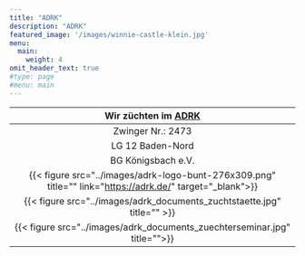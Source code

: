 ```yaml
---
title: "ADRK"
description: "ADRK"
featured_image: '/images/winnie-castle-klein.jpg'
menu:
  main:
    weight: 4
omit_header_text: true
#type: page
#menu: main
---
```


<!-- FCI Nr.: 526/14 -->

|              Wir züchten im [ADRK](https://adrk.de/)                                                                                              |
|:----------------------------------------------------------------------------------------------------------:|
|                                             Zwinger Nr.: 2473                                              |
|                                              LG 12 Baden-Nord                                              |
|                                             BG Königsbach e.V.                                             |
| {{< figure src="../images/adrk-logo-bunt-276x309.png" title="" link="https://adrk.de/"  target="_blank">}} |
| {{< figure src="../images/adrk_documents_zuchtstaette.jpg" title="" >}}   |
| {{< figure src="../images/adrk_documents_zuechterseminar.jpg" title="">}} |

